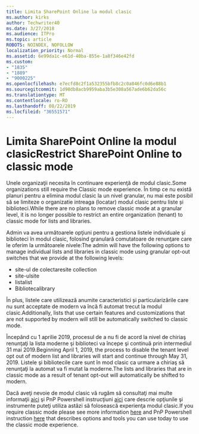 ```yaml
---
title: Limita SharePoint Online la modul clasic
ms.author: kirks
author: Techwriter40
ms.date: 3/27/2018
ms.audience: ITPro
ms.topic: article
ROBOTS: NOINDEX, NOFOLLOW
localization_priority: Normal
ms.assetid: 6e99da1c-e61d-40ba-855e-1a8f346e42fd
ms.custom:
- "1835"
- "1889"
- "9000225"
ms.openlocfilehash: e7ecfd8c2f1a532355bfb8c2c0a846fc0d6e88b1
ms.sourcegitcommit: 1d98db8acb9959aba3b5e308a567ade6b62da56c
ms.translationtype: MT
ms.contentlocale: ro-RO
ms.lasthandoff: 08/22/2019
ms.locfileid: "36551571"
---
```

# <a name="restrict-sharepoint-online-to-classic-mode"></a><span data-ttu-id="f06a4-102">Limita SharePoint Online la modul clasic</span><span class="sxs-lookup"><span data-stu-id="f06a4-102">Restrict SharePoint Online to classic mode</span></span>

<span data-ttu-id="f06a4-103">Unele organizaţii necesita în continuare experienţă de modul clasic.</span><span class="sxs-lookup"><span data-stu-id="f06a4-103">Some organizations still require the Classic mode experience.</span></span> <span data-ttu-id="f06a4-104">În timp ce nu există planuri pentru a elimina modul clasic la un nivel granular, nu mai este posibil să se limiteze o organizatie intreaga (locatar) modul clasic pentru liste și biblioteci.</span><span class="sxs-lookup"><span data-stu-id="f06a4-104">While there are no plans to remove classic mode at a granular level, it is no longer possible to restrict an entire organization (tenant) to classic mode for lists and libraries.</span></span>

<span data-ttu-id="f06a4-105">Admin va avea următoarele opţiuni pentru a gestiona listele individuale şi biblioteci în modul clasic, folosind granulară comutatoare de renunţare care le oferim la următoarele nivele:</span><span class="sxs-lookup"><span data-stu-id="f06a4-105">The admin will have the following options to manage individual lists and libraries in classic mode using granular opt-out switches that we provide at the following levels:</span></span>

- <span data-ttu-id="f06a4-106">site-ul de colectare</span><span class="sxs-lookup"><span data-stu-id="f06a4-106">site collection</span></span>
- <span data-ttu-id="f06a4-107">site-ul</span><span class="sxs-lookup"><span data-stu-id="f06a4-107">site</span></span>
- <span data-ttu-id="f06a4-108">lista</span><span class="sxs-lookup"><span data-stu-id="f06a4-108">list</span></span>
- <span data-ttu-id="f06a4-109">Biblioteca</span><span class="sxs-lookup"><span data-stu-id="f06a4-109">library</span></span>

<span data-ttu-id="f06a4-110">În plus, listele care utilizează anumite caracteristici și particularizările care nu sunt acceptate de modern va încă fi automat trecut la modul clasic.</span><span class="sxs-lookup"><span data-stu-id="f06a4-110">Additionally, lists that use certain features and customizations that are not supported by modern will still be automatically switched to classic mode.</span></span>

<span data-ttu-id="f06a4-111">Începând cu 1 aprilie 2019, procesul de a nu fi de acord la nivel de chiriaş renunţaţi la lista moderne şi biblioteci va începe şi continuă prin intermediul 31 mai 2019.</span><span class="sxs-lookup"><span data-stu-id="f06a4-111">Beginning April 1, 2019, the process to disable the tenant level opt out of modern list and libraries will start and continue through May 31, 2019.</span></span>  <span data-ttu-id="f06a4-112">Listele şi bibliotecile care sunt în mod clasic ca urmare a chiriaş să renunţaţi la automat va fi mutat la moderne.</span><span class="sxs-lookup"><span data-stu-id="f06a4-112">The lists and libraries that are in classic mode as a result of tenant opt-out will automatically be shifted to modern.</span></span>

<span data-ttu-id="f06a4-113">Dacă aveţi nevoie de modul clasic vă rugăm să consultaţi mai multe informaţii [aici](https://techcommunity.microsoft.com/t5/Microsoft-SharePoint-Blog/Delivering-SharePoint-modern-experiences/ba-p/315023) şi PnP Powershell instrucţiuni [aici](https://docs.microsoft.com/sharepoint/dev/transform/modernize-userinterface-lists-and-libraries-optout) care descrie opţiunile şi instrumente puteţi utiliza astăzi să folosească experienţa modul clasic.</span><span class="sxs-lookup"><span data-stu-id="f06a4-113">If you require classic mode please see more information [here](https://techcommunity.microsoft.com/t5/Microsoft-SharePoint-Blog/Delivering-SharePoint-modern-experiences/ba-p/315023) and PnP Powershell instruction [here](https://docs.microsoft.com/sharepoint/dev/transform/modernize-userinterface-lists-and-libraries-optout) that describes options and tools you can use today to use the classic mode experience.</span></span>
